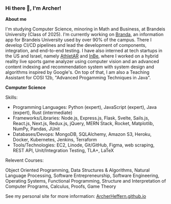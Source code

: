 ### Hi there 👋, I'm Archer!

**About me**

I'm studying Computer Science, minoring in Math and Business, at Brandeis University (Class of 2025). I'm currently working on <a href='https://branda.app/'>Branda</a>, an information app for Brandeis University used by over 90% of the campus. There I develop CI/CD pipelines and lead the development of components, integration, and end-to-end testing. I have also interned at tech startups in the US and Israel, namely <a href='https://athletar.io/'>AthletAR</a> and <a href='https://www.inbe.io/' target='_blank'>InBe</a>, where I worked on a hybrid reality live sports game analyzer using computer vision and an advanced content indexing and recommendation system with system design and algorithms inspired by Google's. On top of that, I am also a Teaching Assistant for COSI 12b, "Advanced Progamming Techniques in Java".

**Computer Science**

Skills:
<ul>
<li>Programming Languages: Python (expert), JavaScript (expert), Java (expert), Rust (intermediate)</li>
<li>Frameworks/Libraries: Node.js, Express.js, Flask, Svelte, Sails.js, React.js, Next.js, Redux.js, jQuery, MERN Stack, Rocket, Matplotlib, NumPy, Pandas, JUnit</li>
<li>Databases/Devops: MongoDB, SQLAlchemy, Amazon S3, Heroku, Docker, Kubernetes, Jenkins, Terraform</li>
<li>Tools/Technologies: EC2, Linode, Git/GitHub, Figma, web scraping, REST API, Unit/Integration Testing, TLA+, LaTeX</li>
</ul>
Relevent Courses: 

Object Oriented Programming, Data Structures & Algorithms, Natural Language Processing, Software Entrepreneurship, Software Engineering, Operating Systems, Functional Programming, Structure and Interpretation of Computer Programs, Calculus, Proofs, Game Theory

See my personal site for more information: <a href='https://ArcherHeffern.github.io/' target='_blank'>ArcherHeffern.github.io</a>
